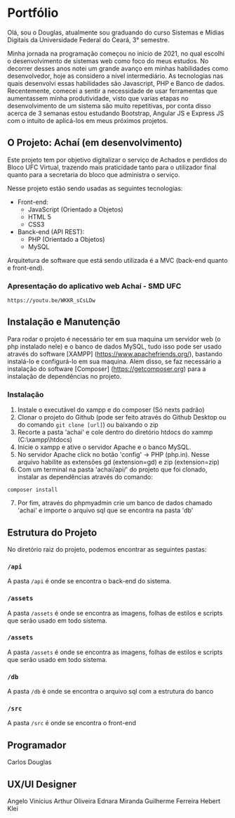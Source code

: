 # Portfólio

Olá, sou o Douglas, atualmente sou graduando do curso Sistemas e Mídias Digitais da Universidade Federal do Ceará, 3° semestre. 

Minha jornada na programação começou no inicio de 2021, no qual escolhi o desenvolvimento de sistemas web como foco do meus estudos. No decorrer desses anos notei um grande avanço em minhas habilidades como desenvolvedor, hoje as considero a nível intermediário. As tecnologias nas quais desenvolvi essas habilidades são Javascript, PHP e Banco de dados. Recentemente, comecei a sentir a necessidade de usar ferramentas que aumentassem minha produtividade, visto que varias etapas no desenvolvimento de um sistema são muito repetitivas, por conta disso acerca de 3 semanas estou estudando Bootstrap, Angular JS e Express JS com o intuito de aplicá-los em meus próximos projetos. 

## O Projeto: Achaí (em desenvolvimento)
 
Este projeto tem por objetivo digitalizar o serviço de Achados e perdidos do Bloco UFC Virtual, trazendo mais praticidade tanto para o utilizador final quanto para a secretaria do bloco que administra o serviço.

Nesse projeto estão sendo usadas as seguintes tecnologias: 
  + Front-end:
    - JavaScript (Orientado a Objetos)
    - HTML 5
    - CSS3
  + Banck-end (API REST):
    - PHP (Orientado a Objetos)
    - MySQL
    
Arquitetura de software que está sendo utilizada é a MVC (back-end quanto e front-end).

### Apresentação do aplicativo web Achaí - SMD UFC
    https://youtu.be/WKKR_sCsLDw

## Instalação e Manutenção    

Para rodar o projeto é necessário ter em sua maquina um servidor web (o php instalado nele) e o banco de dados MySQL, tudo isso pode ser usado através do software [XAMPP] (https://www.apachefriends.org/), bastando instalá-lo e configurá-lo em sua maquina. Alem disso, se faz necessário a instalação do software [Composer] (https://getcomposer.org) para a instalação de dependências no projeto. 

### Instalação
1. Instale o executável do xampp e do composer (Só nexts padrão)
2. Clonar o projeto do Github (pode ser feito através do Github Desktop ou do comando `git clone [url]`) ou baixando o zip
3. Recorte a pasta 'achai' e cole dentro do diretório htdocs do xammp (C:\xampp\htdocs)
4. Inicie o xampp e ative o servidor Apache e o banco MySQL.
5. No servidor Apache click no botão 'config' -> PHP (php.in). Nesse arquivo habilite as extensões gd (extension=gd) e zip (extension=zip)
6. Com um terminal na pasta 'achai/api/' do projeto que foi clonado, instalar as dependências através do comando:
```  
composer install  
``` 
7. Por fim, através do phpmyadmin crie um banco de dados chamado 'achai' e importe o arquivo sql que se encontra na pasta 'db'
   
## Estrutura do Projeto

No diretório raiz do projeto, podemos encontrar as seguintes pastas:

### `/api`

A pasta `/api` é onde se encontra o back-end do sistema.

### `/assets`

A pasta `/assets` é onde se encontra as imagens, folhas de estilos e scripts que serão usado em todo sistema.

### `/assets`

A pasta `/assets` é onde se encontra as imagens, folhas de estilos e scripts que serão usado em todo sistema.

### `/db`

A pasta `/db` é onde se encontra o arquivo sql com a estrutura do banco

### `/src`

A pasta `/src` é onde se encontra o front-end

## Programador
Carlos Douglas

## UX/UI Designer
Angelo Vinícius 
Arthur Oliveira
Ednara Miranda
Guilherme Ferreira
Hebert Klei

